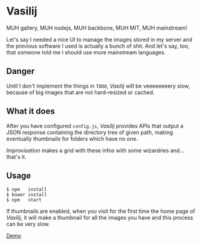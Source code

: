 Vasilij
=======
MUH gallery, MUH nodejs, MUH backbone, MUH MIT, MUH mainstream!

Let's say I needed a nice UI to manage the images stored in my server and the previous software I used is actually a bunch of shit.
And let's say, too, that someone told me I should use more mainstream languages.

Danger
------
Until I don't implement the things in `TODO`, *Vasilij* will be veeeeeeeery slow, because of big images that are not hard-resized or cached.

What it does
------------
After you have configured `config.js`, *Vasilij* provides APIs that output a JSON response containing the directory tree of given path, making eventually thumbnails for folders which have no one.

*Improvisation* makes a grid with these infos with some wizardries and... that's it.

Usage
-----
```
$ npm   install
$ bower install
$ npm   start
```

If thumbnails are enabled, when you visit for the first time the home page of *Vasilij*, it will make a thumbnail for all the images you have and this process can be very slow.

[Demo](http://vasilij.giovannicapuano.net)
